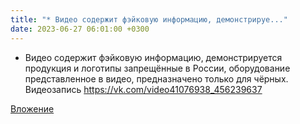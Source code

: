 ```yaml
---
title: "* Видео содержит фэйковую информацию, демонстрируе..."
date: 2023-06-27 06:01:00 +0300
---
```


* Видео содержит фэйковую информацию, демонстрируется продукция и логотипы запрещённые в России, оборудование представленное в видео, предназначено только для чёрных.
Видеозапись
https://vk.com/video41076938_456239637

[Вложение](https://vk.com/video41076938_456239637)
